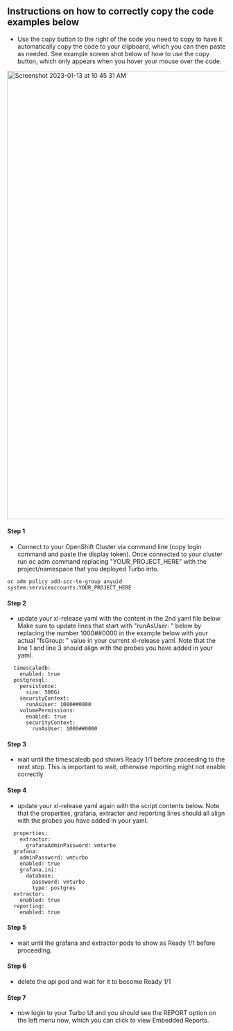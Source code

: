 ## Instructions on how to correctly copy the code examples below
- Use the copy button to the right of the code you need to copy to have it automatically copy the code to your clipboard, which you can then paste as needed.  See example screen shot below of how to use the copy button, which only appears when you hover your mouse over the code.
<img width="1033" alt="Screenshot 2023-01-13 at 10 45 31 AM" src="https://user-images.githubusercontent.com/53303655/212361132-5cc283af-adc2-4d6e-aac0-c8513ae5b9c6.png">

#### Step 1
- Connect to your OpenShift Cluster via command line (copy login command and paste the display token).  Once connected to your cluster run oc adm command replacing "YOUR_PROJECT_HERE" with the project/namespace that you deployed Turbo into.
```
oc adm policy add-scc-to-group anyuid system:serviceaccounts:YOUR_PROJECT_HERE
```

#### Step 2
- update your xl-release yaml with the content in the 2nd yaml file below.  Make sure to update lines that start with "runAsUser: " below by replacing the number 1000##0000 in the example below with your actual "fsGroup: " value in your current xl-release yaml.  Note that the line 1 and line 3 should align with the probes you have added in your yaml.
```
  timescaledb:
    enabled: true
  postgresql:
    persistence:
      size: 500Gi
    securityContext:
      runAsUser: 1000##0000
    volumePermissions:
      enabled: true
      securityContext:
        runAsUser: 1000##0000
```

#### Step 3
- wait until the timescaledb pod shows Ready 1/1 before proceeding to the next stop.  This is important to wait, otherwise reporting might not enable correctly

#### Step 4
- update your xl-release yaml again with the script contents below.  Note that the properties, grafana, extractor and reporting lines should all align with the probes you have added in your yaml.
```
  properties:
    extractor:
      grafanaAdminPassword: vmturbo
  grafana:
    adminPassword: vmturbo
    enabled: true
    grafana.ini:
      database:
        password: vmturbo
        type: postgres
  extractor:
    enabled: true
  reporting:
    enabled: true
```

#### Step 5
- wait until the grafana and extractor pods to show as Ready 1/1 before proceeding.

#### Step 6
- delete the api pod and wait for it to become Ready 1/1

#### Step 7
- now login to your Turbo UI and you should see the REPORT option on the left menu now, which you can click to view Embedded Reports.
